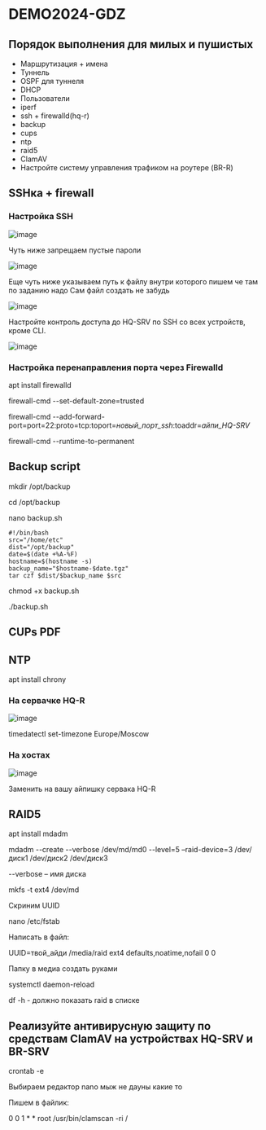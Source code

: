 # DEMO2024-GDZ

## Порядок выполнения для милых и пушистых

- Маршрутизация + имена
- Туннель 
- OSPF для туннеля
- DHCP
- Пользователи
- iperf
- ssh + firewalld(hq-r)
- backup
- cups
- ntp
- raid5
- ClamAV
- Настройте систему управления трафиком на роутере (BR-R)


## SSHка + firewall

### Настройка SSH

![image](https://github.com/KisSsArt/DEMO2024-GDZ/assets/59938902/6933a23b-553f-4d1a-98d1-f749ae30b05c)

Чуть ниже запрещаем пустые пароли

![image](https://github.com/KisSsArt/DEMO2024-GDZ/assets/59938902/0ecb24e5-2d39-40ab-998a-77ce65d700d8)

Еще чуть ниже указываем путь к файлу внутри которого пишем че там по заданию надо
Сам файл создать не забудь 

![image](https://github.com/KisSsArt/DEMO2024-GDZ/assets/59938902/4ccdc6d0-9c36-4b08-bddc-04e76fd93ca6)

Настройте контроль доступа до HQ-SRV по SSH со всех устройств, кроме CLI.

![image](https://github.com/KisSsArt/DEMO2024-GDZ/assets/59938902/4603b6d3-0e2b-4592-9bd8-a4080deb9600)

### Настройка перенаправления порта через Firewalld

apt install firewalld

firewall-cmd --set-default-zone=trusted

firewall-cmd --add-forward-port=port=22:proto=tcp:toport=*новый_порт_ssh*:toaddr=*айпи_HQ-SRV*

firewall-cmd --runtime-to-permanent

## Backup script

mkdir /opt/backup

cd /opt/backup

nano backup.sh

```
#!/bin/bash
src="/home/etc"
dist="/opt/backup"
date=$(date +%A-%F)
hostname=$(hostname -s)
backup_name="$hostname-$date.tgz"
tar czf $dist/$backup_name $src
```

chmod +x backup.sh

./backup.sh

## CUPs PDF

## NTP

apt install chrony

### На сервачке HQ-R

![image](https://github.com/KisSsArt/DEMO2024-GDZ/assets/59938902/4fc469a2-2b91-4d6c-bbbb-c5c8c985c829)

timedatectl set-timezone Europe/Moscow

### На хостах

![image](https://github.com/KisSsArt/DEMO2024-GDZ/assets/59938902/a92c7eae-2566-4828-9f29-5bda226224b6)

Заменить на вашу айпишку сервака HQ-R

## RAID5

apt install mdadm

mdadm --create --verbose /dev/md/md0 --level=5 –raid-device=3 /dev/диск1 /dev/диск2 /dev/диск3

--verbose – имя диска

mkfs -t ext4 /dev/md

Скриним UUID

nano /etc/fstab

Написать в файл:

UUID=твой_айди	/media/raid	ext4	defaults,noatime,nofail 0	0

Папку в медиа создать руками

systemctl daemon-reload

df -h	-	должно показать raid в списке

## Реализуйте антивирусную защиту по средствам ClamAV на устройствах HQ-SRV и BR-SRV

crontab -e

Выбираем редактор nano мыж не дауны какие то

Пишем в файлик:

0 0 1 * * root /usr/bin/clamscan -ri /


